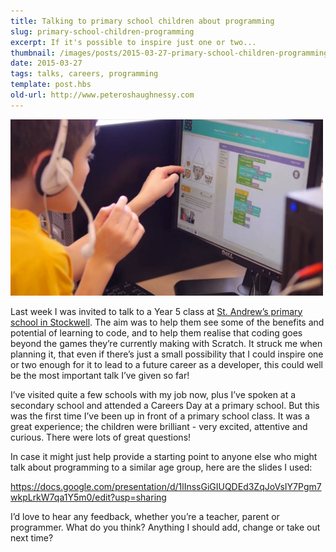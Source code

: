 ```yaml
---
title: Talking to primary school children about programming
slug: primary-school-children-programming
excerpt: If it's possible to inspire just one or two...
thumbnail: /images/posts/2015-03-27-primary-school-children-programming/thumb-child-coding.jpg
date: 2015-03-27
tags: talks, careers, programming
template: post.hbs
old-url: http://www.peteroshaughnessy.com
---
```


![Child coding with Scratch](/images/posts/2015-03-27-primary-school-children-programming/child-coding.png)

Last week I was invited to talk to a Year 5 class at [St. Andrew’s
primary school in Stockwell](http://www.standrewsprimaryschoolstockwell.org/). 
The aim was to help them see some of the benefits and potential of learning to code,
and to help them realise that coding goes beyond the games they’re
currently making with Scratch. It struck me when planning it, that even
if there’s just a small possibility that I could inspire one or two
enough for it to lead to a future career as a developer, this could well
be the most important talk I’ve given so far!

I’ve visited quite a few schools with my job now, plus I’ve spoken at a
secondary school and attended a Careers Day at a primary school. But
this was the first time I’ve been up in front of a primary school class.
It was a great experience; the children were brilliant - very excited,
attentive and curious. There were lots of great questions!

In case it might just help provide a starting point to anyone else who
might talk about programming to a similar age group, here are the slides
I used:

<https://docs.google.com/presentation/d/1lInssGiGIUQDEd3ZqJoVsIY7Pgm7wkpLrkW7qa1Y5m0/edit?usp=sharing>

I’d love to hear any feedback, whether you’re a teacher, parent or
programmer. What do you think? Anything I should add, change or take out
next time?

